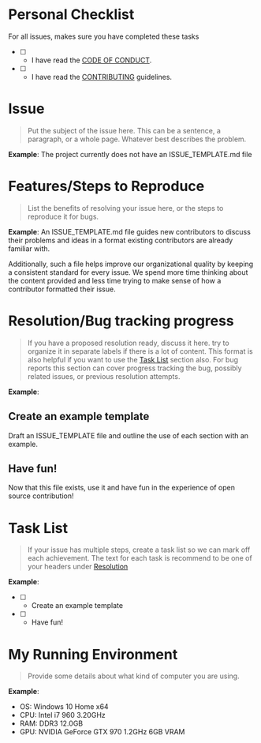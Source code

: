 # Personal Checklist
For all issues, makes sure you have completed these tasks
- [ ] - I have read the [CODE OF CONDUCT](../CODE_OF_CONDUCT.md).
- [ ] - I have read the [CONTRIBUTING](../CONTRIBUTING) guidelines.

# Issue
>Put the subject of the issue here. This can be a sentence, a paragraph, or a whole page. Whatever best describes the problem.

**Example**:
The project currently does not have an ISSUE_TEMPLATE.md file


# Features/Steps to Reproduce
>List the benefits of resolving your issue here, or the steps to reproduce it for bugs.

**Example**:
An ISSUE_TEMPLATE.md file guides new contributors to discuss their problems and ideas in a format existing contributors are already familiar with.

Additionally, such a file helps improve our organizational quality by keeping a consistent  standard for every issue. We spend more time thinking about the content provided and less time trying to make sense of how a contributor formatted their issue.


# Resolution/Bug tracking progress
>If you have a proposed resolution ready, discuss it here. try to organize it in separate labels if there is a lot of content. This format is also helpful if you want to use the [Task List](#task-list) section also.
>For bug reports this section can cover progress tracking the bug, possibly related issues, or previous resolution attempts.

**Example**:
## Create an example template
Draft an ISSUE_TEMPLATE file and outline the use of each section with an example.
## Have fun!
Now that this file exists, use it and have fun in the experience of open source contribution!


# Task List
>If your issue has multiple steps, create a task list so we can mark off each achievement. The text for each task is recommend to be one of your headers under [Resolution](#resolution)

**Example**:
- [ ] - Create an example template
- [ ] - Have fun!


# My Running Environment
> Provide some details about what kind of computer you are using.

**Example**:
* OS: Windows 10 Home x64
* CPU: Intel i7 960 3.20GHz
* RAM: DDR3 12.0GB
* GPU: NVIDIA GeForce GTX 970 1.2GHz 6GB VRAM 
